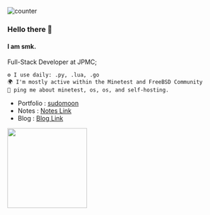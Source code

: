 ![counter](https://en6s9itcmju324.m.pipedream.net)
### Hello there 👋
#### I am smk.

Full-Stack Developer at JPMC;

    ⚙️ I use daily: .py, .lua, .go
    🌍 I'm mostly active within the Minetest and FreeBSD Community
    💬 ping me about minetest, os, os, and self-hosting.

- Portfolio : [sudomoon](https://sudomoon.com/)
- Notes     : [Notes Link](https://notes.minetest.in/)
- Blog      : [Blog Link](https://algo.minetest.in/)

<img height="180em" src="https://github-readme-stats.vercel.app/api/top-langs/?username=mightyjoe781&layout=compact&langs_count=8&hide=css,scss,html,less,javascript,jupyter%20notebook,ejs"/>
<!--
**mightyjoe781/mightyjoe781** is a ✨ _special_ ✨ repository because its `README.md` (this file) appears on your GitHub profile.

Here are some ideas to get you started:

- 🔭 I’m currently working on ...
- 🌱 I’m currently learning ...
- 👯 I’m looking to collaborate on ...
- 🤔 I’m looking for help with ...
- 💬 Ask me about ...
- 📫 How to reach me: ...
- 😄 Pronouns: ...
- ⚡ Fun fact: ...
-->
